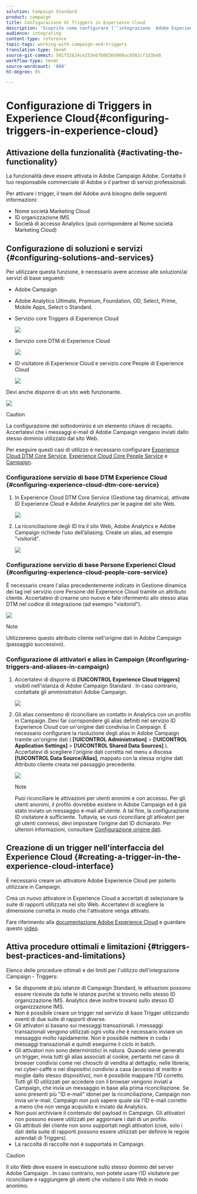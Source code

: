 ```yaml
---
solution: Campaign Standard
product: campaign
title: Configurazione di Triggers in Experience Cloud
description: 'Scoprite come configurare l''integrazione  Adobe Experience Cloud Triggers per iniziare a inviare consegne personalizzate ai clienti in base ai comportamenti precedenti. '
audience: integrating
content-type: reference
topic-tags: working-with-campaign-and-triggers
translation-type: tm+mt
source-git-commit: 501f52624ce253eb7b0d36d908ac8502cf1d3b48
workflow-type: tm+mt
source-wordcount: '860'
ht-degree: 8%

---
```



# Configurazione di Triggers in Experience Cloud{#configuring-triggers-in-experience-cloud}

## Attivazione della funzionalità {#activating-the-functionality}

La funzionalità deve essere attivata in  Adobe Campaign  Adobe. Contatta il tuo  responsabile commerciale di Adobe o il partner di servizi professionali.

Per attivare i trigger, il team del Adobe  avrà bisogno delle seguenti informazioni:

* Nome società Marketing Cloud
* ID organizzazione IMS
* Società di accesso Analytics (può corrispondere al Nome società Marketing Cloud)

## Configurazione di soluzioni e servizi {#configuring-solutions-and-services}

Per utilizzare questa funzione, è necessario avere accesso alle soluzioni/ai servizi di base seguenti:

* Adobe Campaign
* Adobe Analytics Ultimate, Premium, Foundation, OD, Select, Prime, Mobile Apps, Select o Standard.
* Servizio core Triggers di Experience Cloud

   ![](assets/trigger_uc_prereq_1.png)

* Servizio core DTM di Experience Cloud

   ![](assets/trigger_uc_prereq_2.png)

* ID visitatore di Experience Cloud e servizio core People di Experience Cloud

   ![](assets/trigger_uc_prereq_3.png)

Devi anche disporre di un sito web funzionante.

![](assets/trigger_uc_prereq_4.png)

>[!CAUTION]
>
>La configurazione del sottodominio è un elemento chiave di recapito. Accertatevi che i messaggi e-mail di  Adobe Campaign vengano inviati dallo stesso dominio utilizzato dal sito Web.

Per eseguire questi casi di utilizzo è necessario configurare [ Experience Cloud DTM Core Service](#configuring-experience-cloud-dtm-core-service), [ Experience Cloud Core People Service](#configuring-experience-cloud-people-core-service) e [Campaign](#configuring-triggers-and-aliases-in-campaign).

### Configurazione  servizio di base DTM Experience Cloud {#configuring-experience-cloud-dtm-core-service}

1. In  Experience Cloud DTM Core Service (Gestione tag dinamica), attivate  ID Experience Cloud e  Adobe Analytics per le pagine del sito Web.

   ![](assets/trigger_uc_conf_1.png)

1. La riconciliazione degli ID tra il sito Web,  Adobe Analytics e  Adobe Campaign richiede l’uso dell’aliasing. Create un alias, ad esempio &quot;visitorid&quot;.

   ![](assets/trigger_uc_conf_2.png)

### Configurazione  servizio di base Persone Experienci Cloud {#configuring-experience-cloud-people-core-service}

È necessario creare l&#39;alias precedentemente indicato in Gestione dinamica dei tag nel servizio core Persone del Experience Cloud  tramite un attributo cliente. Accertatevi di crearne uno nuovo e fate riferimento allo stesso alias DTM nel codice di integrazione (ad esempio &quot;visitorid&quot;).

![](assets/trigger_uc_conf_3.png)

>[!NOTE]
>
>Utilizzeremo questo attributo cliente nell&#39;origine dati in  Adobe Campaign (passaggio successivo).

### Configurazione di attivatori e alias in Campaign {#configuring-triggers-and-aliases-in-campaign}

1. Accertatevi di disporre di **[!UICONTROL Experience Cloud triggers]** visibili nell&#39;istanza di Adobe Campaign Standard . In caso contrario, contattate gli amministratori  Adobe Campaign.

   ![](assets/remarketing_1.png)

1. Gli alias consentono di riconciliare un contatto in Analytics con un profilo in Campaign. Devi far corrispondere gli alias definiti nel servizio ID Experience Cloud  con un&#39;origine dati condivisa in Campaign. È necessario configurare la risoluzione degli alias in  Adobe Campaign tramite un&#39;origine dati ( **[!UICONTROL Administration]** > **[!UICONTROL Application Settings]** > **[!UICONTROL Shared Data Sources]** ). Accertatevi di scegliere l&#39;origine dati corretta nel menu a discesa **[!UICONTROL Data Source/Alias]**, mappato con la stessa origine dati Attributo cliente creata nel passaggio precedente.

   ![](assets/trigger_uc_conf_5.png)

   >[!NOTE]
   >
   >Puoi riconciliare le attivazioni per utenti anonimi e con accesso. Per gli utenti anonimi, il profilo dovrebbe esistere in  Adobe Campaign ed è già stato inviato un messaggio e-mail all&#39;utente. A tal fine, la configurazione ID visitatore è sufficiente. Tuttavia, se vuoi riconciliare gli attivatori per gli utenti connessi, devi impostare l’origine dati ID dichiarato. Per ulteriori informazioni, consultare [Configurazione origine dati](../../integrating/using/provisioning-and-configuring-integration-with-audience-manager-or-people-core-service.md#step-2--configure-the-data-sources).

## Creazione di un trigger nell&#39;interfaccia del Experience Cloud  {#creating-a-trigger-in-the-experience-cloud-interface}

È necessario creare un attivatore Adobe Experience Cloud per poterlo utilizzare in Campaign.

Crea un nuovo attivatore in  Experience Cloud e accertati di selezionare la suite di rapporti utilizzata nel sito Web. Accertatevi di scegliere la dimensione corretta in modo che l&#39;attivatore venga attivato.

Fare riferimento alla [documentazione Adobe Experience Cloud](https://docs.adobe.com/content/help/it-IT/core-services/interface/activation/triggers.html) e guardare questo [video](https://helpx.adobe.com/it/marketing-cloud/how-to/email-marketing.html#step-two).

## Attiva procedure ottimali e limitazioni {#triggers-best-practices-and-limitations}

Elenco delle procedure ottimali e dei limiti per l&#39;utilizzo dell&#39;integrazione Campaign - Triggers:

* Se disponete di più istanze di Campaign Standard, le attivazioni possono essere ricevute da tutte le istanze purché si trovino nello stesso ID organizzazione IMS. Analytics deve inoltre trovarsi sullo stesso ID organizzazione IMS.
* Non è possibile creare un trigger nel servizio di base Trigger utilizzando eventi di due suite di rapporti diverse.
* Gli attivatori si basano sui messaggi transazionali. I messaggi transazionali vengono utilizzati ogni volta che è necessario inviare un messaggio molto rapidamente. Non è possibile mettere in coda i messaggi transazionali e quindi eseguirne il ciclo in batch.
* Gli attivatori non sono deterministici in natura. Quando viene generato un trigger, invia tutti gli alias associati al cookie, pertanto nel caso di browser condivisi come nei chioschi di vendita al dettaglio, nelle librerie, nei cyber-caffè o nei dispositivi condivisi a casa (accesso di marito e moglie dallo stesso dispositivo), non è possibile mappare l&#39;ID corretto. Tutti gli ID utilizzati per accedere con il browser vengono inviati a Campaign, che invia un messaggio in base alla prima riconciliazione. Se sono presenti più &quot;ID e-mail&quot; idonei per la riconciliazione, Campaign non invia un&#39;e-mail. Campaign non può sapere quale sia l&#39;ID e-mail corretto a meno che non venga acquisito e inviato da Analytics.
* Non puoi archiviare il contenuto del payload in Campaign. Gli attivatori non possono essere utilizzati per aggiornare i dati di un profilo.
* Gli attributi del cliente non sono supportati negli attivatori (cioè, solo i dati della suite di rapporti possono essere utilizzati per definire le regole aziendali di Triggers).
* La raccolta di raccolte non è supportata in Campaign.

>[!CAUTION]
>
>Il sito Web deve essere in esecuzione sullo stesso dominio del server Adobe Campaign . In caso contrario, non potete usare l’ID visitatore per riconciliare e raggiungere gli utenti che visitano il sito Web in modo anonimo.

